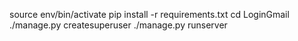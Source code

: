 source env/bin/activate
pip install -r requirements.txt
cd LoginGmail
./manage.py createsuperuser
./manage.py runserver

